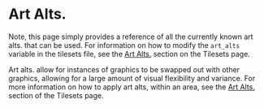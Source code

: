 # Art Alts.
Note, this page simply provides a reference of all the currently known art alts.
that can be used. For information on how to modify the ```art_alts``` variable in
the tilesets file, see the [Art Alts.](../tilesets/art_alts.md) section on the
Tilesets page.

Art alts. allow for instances of graphics to be swapped out with other graphics,
allowing for a large amount of visual flexibility and variance. For more
information on how to apply art alts, within an area, see the 
[Art Alts.](../tilesets/art_alts.md) section of the Tilesets page. 
